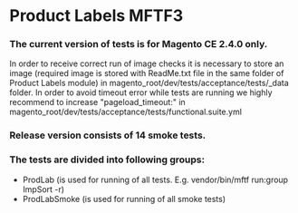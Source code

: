 # Product Labels MFTF3

### The current version of tests is for Magento CE 2.4.0 only.

In order to receive correct run of image checks it is necessary to store an image (required image is stored with ReadMe.txt file in the same folder of Product Labels module) in magento_root/dev/tests/acceptance/tests/_data folder.
In order to avoid timeout error while tests are running we highly recommend to increase "pageload_timeout:" in magento_root/dev/tests/acceptance/tests/functional.suite.yml

### Release version consists of 14 smoke tests.

### The tests are divided into following groups:
- ProdLab (is used for running of all tests. E.g. vendor/bin/mftf run:group ImpSort -r)
- ProdLabSmoke (is used for running of all smoke tests)
